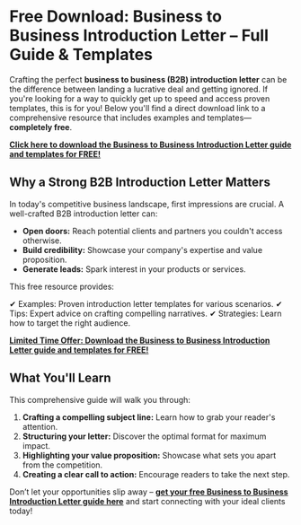 # Free Download: Business to Business Introduction Letter – Full Guide & Templates

Crafting the perfect **business to business (B2B) introduction letter** can be the difference between landing a lucrative deal and getting ignored. If you're looking for a way to quickly get up to speed and access proven templates, this is for you! Below you'll find a direct download link to a comprehensive resource that includes examples and templates—**completely free**.

[**Click here to download the Business to Business Introduction Letter guide and templates for FREE!**](https://udemywork.com/business-to-business-introduction-letter)

## Why a Strong B2B Introduction Letter Matters

In today's competitive business landscape, first impressions are crucial. A well-crafted B2B introduction letter can:

*   **Open doors:** Reach potential clients and partners you couldn't access otherwise.
*   **Build credibility:** Showcase your company's expertise and value proposition.
*   **Generate leads:** Spark interest in your products or services.

This free resource provides:

✔ Examples: Proven introduction letter templates for various scenarios.
✔ Tips: Expert advice on crafting compelling narratives.
✔ Strategies: Learn how to target the right audience.

[**Limited Time Offer: Download the Business to Business Introduction Letter guide and templates for FREE!**](https://udemywork.com/business-to-business-introduction-letter)

## What You'll Learn

This comprehensive guide will walk you through:

1.  **Crafting a compelling subject line:** Learn how to grab your reader's attention.
2.  **Structuring your letter:** Discover the optimal format for maximum impact.
3.  **Highlighting your value proposition:** Showcase what sets you apart from the competition.
4.  **Creating a clear call to action:** Encourage readers to take the next step.

Don’t let your opportunities slip away – **[get your free Business to Business Introduction Letter guide here](https://udemywork.com/business-to-business-introduction-letter)** and start connecting with your ideal clients today!
